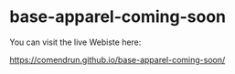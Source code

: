 # base-apparel-coming-soon

You can visit the live Webiste here:

https://comendrun.github.io/base-apparel-coming-soon/

